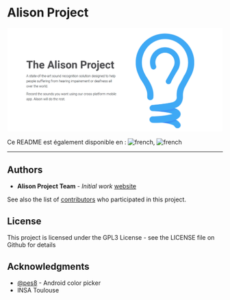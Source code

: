 # Alison Project

![Alison Project](./docs/images/banner.png)

Ce README est également disponible en : ![french](./README_FR), ![french](./README_FR)

---

## Authors

* **Alison Project Team** - *Initial work* [website](https://alisonproject.ml)

See also the list of [contributors](https://github.com/your/project/contributors) who participated in this project.

## License

This project is licensed under the GPL3 License - see the LICENSE file on Github for details

## Acknowledgments

* [@pes8](https://github.com/Pes8/android-material-color-picker-dialog) - Android color picker
* INSA Toulouse
